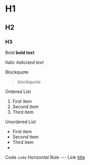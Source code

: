 # H1
## H2
### H3

Bold 	**bold text**

Italic 	*italicized text*

Blockquote 	

> blockquote

Ordered List 	

1. First item
2. Second item
3. Third item

Unordered List 	

- First item
- Second item
- Third item
- 
Code 	`code`
Horizontal Rule 	---
Link 	[title](https://www.example.com)
